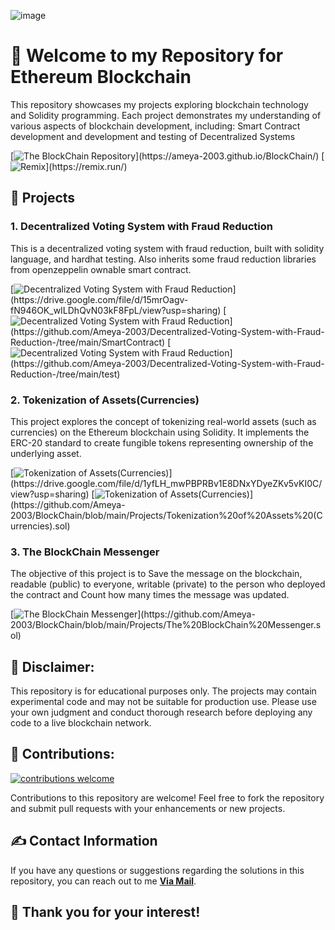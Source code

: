 ![image](https://encrypted-tbn0.gstatic.com/images?q=tbn:ANd9GcTWktLACEr9lF60l9Rkhe0oTtgxSSvVIFR6lQ&usqp=CAU)

# 🎉 Welcome to my Repository for Ethereum Blockchain

This repository showcases my projects exploring blockchain technology and Solidity programming. Each project demonstrates my understanding of various aspects of blockchain 
development, including: Smart Contract development and development and testing of Decentralized Systems 

[![The BlockChain Repository](https://img.shields.io/badge/Ethereum-3C3C3D?)](https://ameya-2003.github.io/BlockChain/)
[![Remix](https://img.shields.io/badge/remix-%23000.svg?)](https://remix.run/)

## 📝 Projects

### 1. Decentralized Voting System with Fraud Reduction

This is a decentralized voting system with fraud reduction, built with solidity language, and hardhat testing. Also inherits some fraud reduction libraries from openzeppelin ownable smart contract.

[![Decentralized Voting System with Fraud Reduction](https://img.shields.io/badge/%20Demo-4285F4?)](https://drive.google.com/file/d/15mrOagv-fN946OK_wILDhQvN03kF8FpL/view?usp=sharing)
[![Decentralized Voting System with Fraud Reduction](https://img.shields.io/badge/Solidity-%23363636.svg?)](https://github.com/Ameya-2003/Decentralized-Voting-System-with-Fraud-Reduction-/tree/main/SmartContract)
[![Decentralized Voting System with Fraud Reduction](https://img.shields.io/badge/Node.js-6DA55F?)](https://github.com/Ameya-2003/Decentralized-Voting-System-with-Fraud-Reduction-/tree/main/test)

### 2. Tokenization of Assets(Currencies)

This project explores the concept of tokenizing real-world assets (such as currencies) on the Ethereum blockchain using Solidity. It implements the ERC-20 standard to create fungible tokens representing ownership of the underlying asset.

[![Tokenization of Assets(Currencies)](https://img.shields.io/badge/%20Demo-4285F4?)](https://drive.google.com/file/d/1yfLH_mwPBPRBv1E8DNxYDyeZKv5vKI0C/view?usp=sharing)
[![Tokenization of Assets(Currencies)](https://img.shields.io/badge/Solidity-%23363636.svg?)](https://github.com/Ameya-2003/BlockChain/blob/main/Projects/Tokenization%20of%20Assets%20(Currencies).sol)

### 3. The BlockChain Messenger

The objective of this project is to Save the message on the blockchain, readable (public) to everyone, writable (private) to the person who deployed the contract and
Count how many times the message was updated.

[![The BlockChain Messenger](https://img.shields.io/badge/Solidity-%23363636.svg?)](https://github.com/Ameya-2003/BlockChain/blob/main/Projects/The%20BlockChain%20Messenger.sol)

## 📌 Disclaimer:

This repository is for educational purposes only. The projects may contain experimental code and may not be suitable for production use. Please use your own judgment and 
conduct thorough research before deploying any code to a live blockchain network.

## 🤝 Contributions: 

[![contributions welcome](https://img.shields.io/badge/contributions-welcome-brightgreen.svg?style=flat)](https://github.com/dwyl/esta/issues)

Contributions to this repository are welcome! Feel free to fork the repository and submit pull requests with your enhancements or new projects.

## ✍ Contact Information

If you have any questions or suggestions regarding the solutions in this repository, you can reach out to me <a href="mailto:ameyamuktewargithub@gmail.com"><b>Via Mail</b></a>. 

## 🙏 Thank you for your interest!
